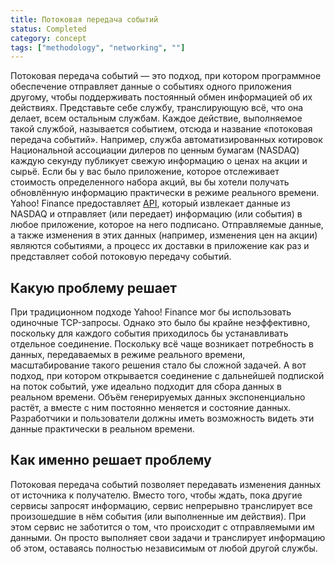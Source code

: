 ```yaml
---
title: Потоковая передача событий
status: Completed
category: concept
tags: ["methodology", "networking", ""]
---
```


Потоковая передача событий — это подход, при котором программное обеспечение отправляет данные о событиях одного приложения другому, чтобы поддерживать постоянный обмен информацией об их действиях.
Представьте себе службу, транслирующую всё, что она делает, всем остальным службам.
Каждое действие, выполняемое такой службой, называется событием, отсюда и название «потоковая передача событий».
Например, служба автоматизированных котировок Национальной ассоциации дилеров по ценным бумагам (NASDAQ) каждую секунду публикует свежую информацию о ценах на акции и сырьё.
Если бы у вас было приложение, которое отслеживает стоимость определенного набора акций, вы бы хотели получать обновлённую информацию практически в режиме реального времени.
Yahoo! Finance предоставляет [API](/application-programming-interface/), который извлекает данные из NASDAQ и отправляет (или передает) информацию (или события) в любое приложение, которое на него подписано.
Отправляемые данные, а также изменения в этих данных (например, изменения цен на акции) являются событиями, а процесс их доставки в приложение как раз и представляет собой потоковую передачу событий.

## Какую проблему решает

При традиционном подходе Yahoo! Finance мог бы использовать одиночные TCP-запросы.
Однако это было бы крайне неэффективно, поскольку для каждого события приходилось бы устанавливать отдельное соединение.
Поскольку всё чаще возникает потребность в данных, передаваемых в режиме реального времени, масштабирование такого решения стало бы сложной задачей.
А вот подход, при котором открывается соединение с дальнейшей подпиской на поток событий, уже идеально подходит для сбора данных в реальном времени.
Объём генерируемых данных экспоненциально растёт, а вместе с ним постоянно меняется и состояние данных. Разработчики и пользователи должны иметь возможность видеть эти данные практически в реальном времени.

## Как именно решает проблему

Потоковая передача событий позволяет передавать изменения данных от источника к получателю.
Вместо того, чтобы ждать, пока другие сервисы запросят информацию, сервис непрерывно транслирует все произошедшие в нём события (или выполненные им действия).
При этом сервис не заботится о том, что происходит с отправляемыми им данными.
Он просто выполняет свои задачи и транслирует информацию об этом, оставаясь полностью независимым от любой другой службы.
